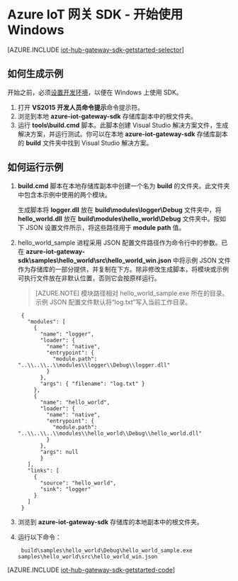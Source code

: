 <properties
	pageTitle="IoT 中心网关 SDK 入门 | Azure"
	description="使用 Windows 的 Azure IoT 中心网关 SDK 演练，说明使用 Azure IoT 中心网关 SDK 时应理解的关键概念。"
	services="iot-hub"
	documentationCenter=""
	authors="chipalost"
	manager="timlt"
	editor=""/>  


<tags
     ms.service="iot-hub"
     ms.devlang="cpp"
     ms.topic="article"
     ms.tgt_pltfrm="na"
     ms.workload="na"
     ms.date="08/25/2016"
     wacn.date="12/12/2016"
     ms.author="andbuc"/>  



# Azure IoT 网关 SDK - 开始使用 Windows

[AZURE.INCLUDE [iot-hub-gateway-sdk-getstarted-selector](../../includes/iot-hub-gateway-sdk-getstarted-selector.md)]

## 如何生成示例

开始之前，必须[设置开发环境][lnk-setupdevbox]，以便在 Windows 上使用 SDK。

1. 打开 **VS2015 开发人员命令提示**命令提示符。
2. 浏览到本地 **azure-iot-gateway-sdk** 存储库副本中的根文件夹。
3. 运行 **tools\\build.cmd** 脚本。此脚本创建 Visual Studio 解决方案文件，生成解决方案，并运行测试。你可以在本地 **azure-iot-gateway-sdk** 存储库副本的 **build** 文件夹中找到 Visual Studio 解决方案。

## 如何运行示例
1. **build.cmd** 脚本在本地存储库副本中创建一个名为 **build** 的文件夹。此文件夹中包含本示例中使用的两个模块。
   
    生成脚本将 **logger.dll** 放在 **build\\modules\\logger\\Debug** 文件夹中，将 **hello\_world.dll** 放在 **build\\modules\\hello\_world\\Debug** 文件夹中。按如下 JSON 设置文件所示，将这些路径用于 **module path** 值。
2. hello\_world\_sample 进程采用 JSON 配置文件路径作为命令行中的参数。已在 **azure-iot-gateway-sdk\\samples\\hello\_world\\src\\hello\_world\_win.json** 中将示例 JSON 文件作为存储库的一部分提供，并复制在下方。除非修改生成脚本，将模块或示例可执行文件放在非默认位置，否则它会按原样运行。

    > [AZURE.NOTE]
   模块路径相对 hello\_world\_sample.exe 所在的目录。示例 JSON 配置文件默认将“log.txt”写入当前工作目录。
   

        {
          "modules": [
            {
              "name": "logger",
              "loader": {
                "name": "native",
                "entrypoint": {
                  "module.path": "..\\..\\..\\modules\\logger\\Debug\\logger.dll"
                }
              },
              "args": { "filename": "log.txt" }
            },
            {
              "name": "hello_world",
              "loader": {
                "name": "native",
                "entrypoint": {
                  "module.path": "..\\..\\..\\modules\\hello_world\\Debug\\hello_world.dll"
                }
              },
              "args": null
              }
          ],
          "links": [
            {
              "source": "hello_world",
              "sink": "logger"
            }
          ]
        }

3. 浏览到 **azure-iot-gateway-sdk** 存储库的本地副本中的根文件夹。

4. 运行以下命令：

        build\samples\hello_world\Debug\hello_world_sample.exe samples\hello_world\src\hello_world_win.json


[AZURE.INCLUDE [iot-hub-gateway-sdk-getstarted-code](../../includes/iot-hub-gateway-sdk-getstarted-code.md)]

<!-- Links -->

[lnk-setupdevbox]: https://github.com/Azure/azure-iot-gateway-sdk/blob/master/doc/devbox_setup.md

<!---HONumber=Mooncake_1205_2016-->
